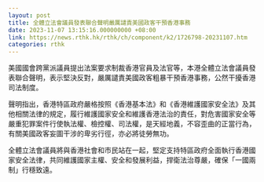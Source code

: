 ```yaml
---
layout: post
title: 全體立法會議員發表聯合聲明嚴厲譴責美國政客干預香港事務
date: 2023-11-07 13:15:16.000000000 +08:00
link: https://news.rthk.hk/rthk/ch/component/k2/1726798-20231107.htm
categories: rthk
---
```


美國國會跨黨派議員提出法案要求制裁香港官員及法官等，本港全體立法會議員發表聯合聲明，表示堅決反對，嚴厲譴責美國政客粗暴干預香港事務，公然干擾香港司法制度。

聲明指出，香港特區政府嚴格按照《香港基本法》和《香港維護國家安全法》及其他相關法律的規定，履行維護國家安全和維護香港法治的責任，對危害國家安全等嚴重犯罪案件行使執法權、檢控權、司法權，是天經地義，不容歪曲的正當行為，有關美國政客妄圖干涉的卑劣行徑，亦必將徒勞無功。

全體立法會議員將與香港社會和市民站在一起，堅定支持特區政府全面執行香港國家安全法律，共同維護國家主權、安全和發展利益，捍衛法治尊嚴，確保「一國兩制」行穩致遠。
